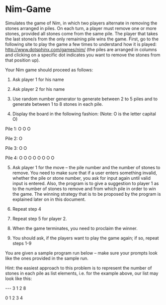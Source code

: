 # Nim-Game

Simulates the game of Nim, in which two players alternate in removing the stones arranged in piles. On each turn, a player must remove one or more stones, provided all stones come from the same pile. The player that takes the last stone/s from the only remaining pile wins the game. First, go to the following site to play the game a few times to understand how it is played: http://www.dotsphinx.com/games/nim/
(the piles are arranged in columns and clicking on a specific dot indicates you want to remove the stones from that position up). 


Your Nim game should proceed as follows:

1.	Ask player 1 for his name

2.	Ask player 2 for his name

3.	Use random number generator to generate between 2 to 5 piles and to generate between 1 to 8 stones in each pile.

4.	Display the board in the following fashion:  (Note: O is the letter capital O)


  Pile 1:	O O O 

  Pile 2:	O

  Pile 3:	O O

  Pile 4:	O O O O O O O O


5.	Ask player 1 for the move – the pile number and the number of stones to remove. You need to make sure that if a user enters something invalid, whether the pile or stone number, you ask for input again until valid input is entered. Also, the program is to give a suggestion to player 1 as to the number of stones to remove and from which pile in order to win the game. The winning strategy that is to be proposed by the program is explained later on in this document.

6.	Repeat step 4

7.	Repeat step 5 for player 2.

8.	When the game terminates, you need to proclaim the winner.

9.	You should ask, if the players want to play the game again; if so, repeat steps 1-9



You are given a sample program run below – make sure your prompts look like the ones provided in the sample run.


Hint: the easiest approach to this problem is to represent the number of stones in each pile as list elements, i.e. for the example above, our list may look like this:


  ---	3	1	2	8

  0	1	2	3	4

